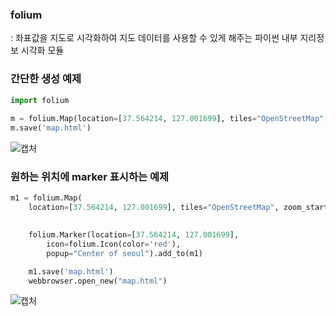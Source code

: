 ### folium
  : 좌표값을 지도로 시각화하여 지도 데이터를 사용할 수 있게 해주는 파이썬 내부 지리정보 시각화 모듈
  
### 간단한 생성 예제
```python
import folium
 
m = folium.Map(location=[37.564214, 127.001699], tiles="OpenStreetMap", zoom_start=15)
m.save('map.html')
```
![캡처](https://user-images.githubusercontent.com/29700816/91993780-c2e30780-ed70-11ea-9fbf-fa99c8f6c126.PNG)

### 원하는 위치에 marker 표시하는 예제
```python
m1 = folium.Map(
	location=[37.564214, 127.001699], tiles="OpenStreetMap", zoom_start=15)
    

    folium.Marker(location=[37.564214, 127.001699],
        icon=folium.Icon(color='red'),
        popup="Center of seoul").add_to(m1)

    m1.save('map.html')
    webbrowser.open_new("map.html")
```
![캡처](https://user-images.githubusercontent.com/29700816/91993895-e7d77a80-ed70-11ea-97c6-26ca6440f237.PNG)
